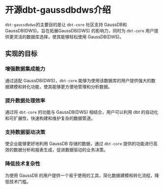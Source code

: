 # 开源dbt-gaussdbdws介绍

`dbt-gaussdbdws`的主要目的是让 `dbt-core` 社区支持 GaussDB和GaussDB(DWS)。旨在拓展GaussDB(DWS) 的影响力，同时为 `dbt-core` 用户提供更灵活的数据库选择，使其能够轻松使用 GaussDB(DWS)。

## 实现的目标

### 增强数据集成能力

通过适配 GaussDB(DWS)，`dbt-core` 能够为使用该数据库的用户提供强大的数据建模和转化功能，使其能够更方便地管理和分析数据。

### 提升数据处理效率

通过将 `dbt-core` 的功能与 GaussDB(DWS) 相结合，用户可以利用 dbt 的自动化和可扩展性，快速构建和维护复杂的数据管道。

### 支持数据驱动决策

使企业能够更好地利用 GaussDB 存储的数据，通过 `dbt-core` 提供的功能进行高效的数据分析和报表生成，促进数据驱动的业务决策。

### 降低技术复杂性

为使用 GaussDB 的用户提供一个易于使用的工具，简化数据建模和转化流程，降低技术门槛。
